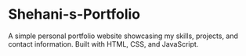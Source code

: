 # Shehani-s-Portfolio
A simple personal portfolio website showcasing my skills, projects, and contact information. Built with HTML, CSS, and JavaScript.
